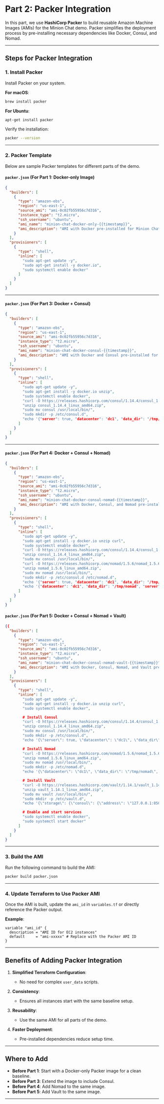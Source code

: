 
# Part 2: Packer Integration

In this part, we use **HashiCorp Packer** to build reusable Amazon Machine Images (AMIs) for the Minion Chat demo. Packer simplifies the deployment process by pre-installing necessary dependencies like Docker, Consul, and Nomad.

---

## Steps for Packer Integration

### 1. Install Packer

Install Packer on your system.

**For macOS**:
```bash
brew install packer
```

**For Ubuntu**:
```bash
apt-get install packer
```

Verify the installation:
```bash
packer --version
```

---

### 2. Packer Template

Below are sample Packer templates for different parts of the demo.

#### **`packer.json` (For Part 1: Docker-only Image)**
```json
{
  "builders": [
    {
      "type": "amazon-ebs",
      "region": "us-east-1",
      "source_ami": "ami-0c02fb55956c7d316",
      "instance_type": "t2.micro",
      "ssh_username": "ubuntu",
      "ami_name": "minion-chat-docker-only-{{timestamp}}",
      "ami_description": "AMI with Docker pre-installed for Minion Chat demo"
    }
  ],
  "provisioners": [
    {
      "type": "shell",
      "inline": [
        "sudo apt-get update -y",
        "sudo apt-get install -y docker.io",
        "sudo systemctl enable docker"
      ]
    }
  ]
}
```

---

#### **`packer.json` (For Part 3: Docker + Consul)**
```json
{
  "builders": [
    {
      "type": "amazon-ebs",
      "region": "us-east-1",
      "source_ami": "ami-0c02fb55956c7d316",
      "instance_type": "t2.micro",
      "ssh_username": "ubuntu",
      "ami_name": "minion-chat-docker-consul-{{timestamp}}",
      "ami_description": "AMI with Docker and Consul pre-installed for Minion Chat demo"
    }
  ],
  "provisioners": [
    {
      "type": "shell",
      "inline": [
        "sudo apt-get update -y",
        "sudo apt-get install -y docker.io unzip",
        "sudo systemctl enable docker",
        "curl -O https://releases.hashicorp.com/consul/1.14.4/consul_1.14.4_linux_amd64.zip",
        "unzip consul_1.14.4_linux_amd64.zip",
        "sudo mv consul /usr/local/bin/",
        "sudo mkdir -p /etc/consul.d",
        "echo '{"server": true, "datacenter": "dc1", "data_dir": "/tmp/consul", "ui": true}' | sudo tee /etc/consul.d/config.json"
      ]
    }
  ]
}
```

---

#### **`packer.json` (For Part 4: Docker + Consul + Nomad)**
```json
{
  "builders": [
    {
      "type": "amazon-ebs",
      "region": "us-east-1",
      "source_ami": "ami-0c02fb55956c7d316",
      "instance_type": "t2.micro",
      "ssh_username": "ubuntu",
      "ami_name": "minion-chat-docker-consul-nomad-{{timestamp}}",
      "ami_description": "AMI with Docker, Consul, and Nomad pre-installed for Minion Chat demo"
    }
  ],
  "provisioners": [
    {
      "type": "shell",
      "inline": [
        "sudo apt-get update -y",
        "sudo apt-get install -y docker.io unzip curl",
        "sudo systemctl enable docker",
        "curl -O https://releases.hashicorp.com/consul/1.14.4/consul_1.14.4_linux_amd64.zip",
        "unzip consul_1.14.4_linux_amd64.zip",
        "sudo mv consul /usr/local/bin/",
        "curl -O https://releases.hashicorp.com/nomad/1.5.6/nomad_1.5.6_linux_amd64.zip",
        "unzip nomad_1.5.6_linux_amd64.zip",
        "sudo mv nomad /usr/local/bin/",
        "sudo mkdir -p /etc/consul.d /etc/nomad.d",
        "echo '{"server": true, "datacenter": "dc1", "data_dir": "/tmp/consul", "ui": true}' | sudo tee /etc/consul.d/config.json",
        "echo '{"datacenter": "dc1", "data_dir": "/tmp/nomad", "server": {"enabled": true, "bootstrap_expect": 1}}' | sudo tee /etc/nomad.d/config.json"
      ]
    }
  ]
}
```

#### **`packer.json` (For Part 5: Docker + Consul + Nomad + Vault)**
```json
{{
  "builders": [
    {
      "type": "amazon-ebs",
      "region": "us-east-1",
      "source_ami": "ami-0c02fb55956c7d316",
      "instance_type": "t2.micro",
      "ssh_username": "ubuntu",
      "ami_name": "minion-chat-docker-consul-nomad-vault-{{timestamp}}",
      "ami_description": "AMI with Docker, Consul, Nomad, and Vault pre-installed for Minion Chat demo"
    }
  ],
  "provisioners": [
    {
      "type": "shell",
      "inline": [
        "sudo apt-get update -y",
        "sudo apt-get install -y docker.io unzip curl",
        "sudo systemctl enable docker",

        # Install Consul
        "curl -O https://releases.hashicorp.com/consul/1.14.4/consul_1.14.4_linux_amd64.zip",
        "unzip consul_1.14.4_linux_amd64.zip",
        "sudo mv consul /usr/local/bin/",
        "sudo mkdir -p /etc/consul.d",
        "echo '{\"server\": true, \"datacenter\": \"dc1\", \"data_dir\": \"/tmp/consul\", \"ui\": true}' | sudo tee /etc/consul.d/config.json",

        # Install Nomad
        "curl -O https://releases.hashicorp.com/nomad/1.5.6/nomad_1.5.6_linux_amd64.zip",
        "unzip nomad_1.5.6_linux_amd64.zip",
        "sudo mv nomad /usr/local/bin/",
        "sudo mkdir -p /etc/nomad.d",
        "echo '{\"datacenter\": \"dc1\", \"data_dir\": \"/tmp/nomad\", \"server\": {\"enabled\": true, \"bootstrap_expect\": 1}}' | sudo tee /etc/nomad.d/config.json",

        # Install Vault
        "curl -O https://releases.hashicorp.com/vault/1.14.1/vault_1.14.1_linux_amd64.zip",
        "unzip vault_1.14.1_linux_amd64.zip",
        "sudo mv vault /usr/local/bin/",
        "sudo mkdir -p /etc/vault.d",
        "echo '{\"storage\": {\"consul\": {\"address\": \"127.0.0.1:8500\", \"path\": \"vault/\"}}, \"listener\": [{\"tcp\": {\"address\": \"0.0.0.0:8200\", \"tls_disable\": true}}]}' | sudo tee /etc/vault.d/config.json",

        # Enable and start services
        "sudo systemctl enable docker",
        "sudo systemctl start docker"
      ]
    }
  ]
}
```


---

### 3. Build the AMI

Run the following command to build the AMI:
```bash
packer build packer.json
```

---

### 4. Update Terraform to Use Packer AMI

Once the AMI is built, update the `ami_id` in `variables.tf` or directly reference the Packer output.

**Example**:
```hcl
variable "ami_id" {
  description = "AMI ID for EC2 instances"
  default     = "ami-xxxxx" # Replace with the Packer AMI ID
}
```

---

## Benefits of Adding Packer Integration

1. **Simplified Terraform Configuration**:
   - No need for complex `user_data` scripts.

2. **Consistency**:
   - Ensures all instances start with the same baseline setup.

3. **Reusability**:
   - Use the same AMI for all parts of the demo.

4. **Faster Deployment**:
   - Pre-installed dependencies reduce setup time.

---

## Where to Add

- **Before Part 1**: Start with a Docker-only Packer image for a clean baseline.
- **Before Part 3**: Extend the image to include Consul.
- **Before Part 4**: Add Nomad to the same image.
- **Before Part 5**: Add Vault to the same image.

---
